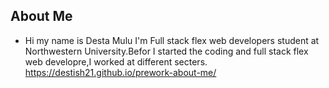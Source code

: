 ## About Me 
* Hi my name is Desta Mulu I'm Full stack flex web developers student at Northwestern University.Befor I started the coding and full stack flex web developre,I worked at different secters.
 https://destish21.github.io/prework-about-me/




<!-- 
* This website is a static HTML website using semantic tags and minimal CSS. 
* It is currently hosted on Github Pages.
 https://destish21.github.io/prework-about-me/ -->
